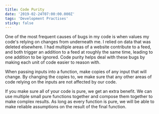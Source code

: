 ```yaml
---
title: Code Purity
date: '2019-02-24T07:00:00.000Z'
tags: 'Development Practises'
sticky: false
---
```


One of the most frequent causes of bugs in my code is when values my code's relying on changes from underneath me.
I relied on data that was deleted elsewhere. I had multiple areas of a website contribute to a feed, and both
trigger an addition to a feed at roughly the same time, leading to one addition to be ignored.
Code purity helps deal with these bugs by making each unit of code easier to reason with.

When passing inputs into a function, make copies of any input that will change.
By changing the copies to, we make sure that any other areas of code relying on the
inputs are not affected by our code.

If you make sure all of your code is pure, we get an extra benefit. We can use multiple small
pure functions together and compose them together to make complex results. As long as every
function is pure, we will be able to make reliable assumptions on the result of the final function.
